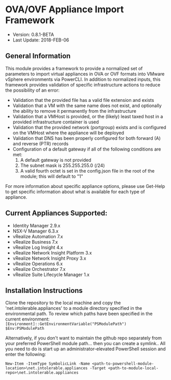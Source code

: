 # OVA/OVF Appliance Import Framework
  * Version: 0.8.1-BETA
  * Last Update: 2018-FEB-06

## General Information
This module provides a framework to provide a normalized set of parameters to import virtual appliances in OVA or OVF formats into VMware vSphere environments via PowerCLI. In addition to normalized inputs, this framework provides validation of specific infrastructure actions to reduce the possibility of an error:

* Validation that the provided file has a valid file extension and exists
* Validation that a VM with the same name does not exist, and optionally the ability to remove it permanently from the infrastructure
* Validation that a VMHost is provided, or the (likely) least taxed host in a provided infrastructure container is used
* Validation that the provided network (portgroup) exists and is configured on the VMHost where the appliance will be deployed
* Validation that DNS has been properly configured for both forward (A) and reverse (PTR) records
* Configuration of a default gateway if all of the following conditions are met:
	1) A default gateway is not provided
	2) The subnet mask is 255.255.255.0 (/24)
	3) A valid fourth octet is set in the config.json file in the root of the module; this will default to "1"

For more information about specific appliance options, please use Get-Help <function> to get specific information about what is available for each type of appliance.

## Current Appliances Supported:
* Identity Manager 2.9.x
* NSX-V Manager 6.3.x
* vRealize Automation 7.x
* vRealize Business 7.x
* vRealize Log Insight 4.x
* vRealize Network Insight Platform 3.x
* vRealize Network Insight Proxy 3.x
* vRealize Operations 6.x
* vRealize Orchestrator 7.x
* vRealize Suite Lifecycle Manager 1.x
	
## Installation Instructions  
Clone the repository to the local machine and copy the 'net.intolerable.appliances' to a module directory specified in the environmental path. To review which paths have been specified in the current environment:
`[Environment]::GetEnvironmentVariable("PSModulePath")`  
`$Env:PSModulePath`

Alternatively, if you don't want to maintain the github repo separately from your preferred PowerShell module path... then you can create a symlink.. All you need to do is start up an administrator-elevated PowerShell session and enter the following:

`New-Item -ItemType SymbolicLink -Name <path-to-powershell-module-location>\net.intolerable.appliances -Target <path-to-module-local-repo>\net.intolerable.appliances`